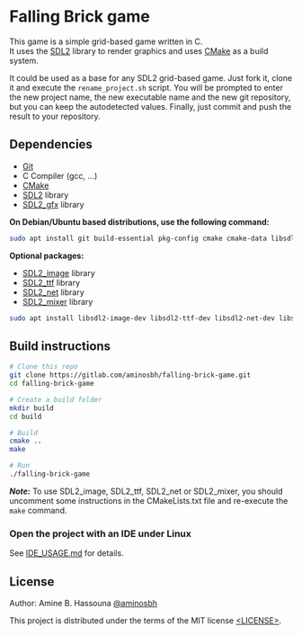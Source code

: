 # Falling Brick game

This game is a simple grid-based game written in C.<br>
It uses the [SDL2][SDL] library to render graphics and uses [CMake][] as a build system.<br>


It could be used as a base for any SDL2 grid-based game. Just fork it, clone it
and execute the `rename_project.sh` script. You will be prompted to enter the
new project name, the new executable name and the new git repository, but you
can keep the autodetected values. Finally, just commit and push the result to
your repository.

## Dependencies

- [Git][]
- C Compiler (gcc, ...)
- [CMake][]
- [SDL2][SDL] library
- [SDL2_gfx][] library

**On Debian/Ubuntu based distributions, use the following command:**

```sh
sudo apt install git build-essential pkg-config cmake cmake-data libsdl2-dev libsdl2-gfx-dev
```

**Optional packages:**

- [SDL2_image][] library
- [SDL2_ttf][] library
- [SDL2_net][] library
- [SDL2_mixer][] library

```sh
sudo apt install libsdl2-image-dev libsdl2-ttf-dev libsdl2-net-dev libsdl2-mixer-dev
```

## Build instructions

```sh
# Clone this repo
git clone https://gitlab.com/aminosbh/falling-brick-game.git
cd falling-brick-game

# Create a build folder
mkdir build
cd build

# Build
cmake ..
make

# Run
./falling-brick-game
```

***Note:*** To use SDL2_image, SDL2_ttf, SDL2_net or SDL2_mixer, you should
uncomment some instructions in the CMakeLists.txt file and re-execute the
`make` command.

### Open the project with an IDE under Linux

See [IDE_USAGE.md](IDE_USAGE.md) for details.

## License

Author: Amine B. Hassouna [@aminosbh](https://gitlab.com/aminosbh)

This project is distributed under the terms of the MIT license
[&lt;LICENSE&gt;](LICENSE).



[SDL]: https://www.libsdl.org
[CMake]: https://cmake.org
[Git]: https://git-scm.com
[SDL2_image]: https://www.libsdl.org/projects/SDL_image
[SDL2_ttf]: https://www.libsdl.org/projects/SDL_ttf
[SDL2_net]: https://www.libsdl.org/projects/SDL_net
[SDL2_mixer]: https://www.libsdl.org/projects/SDL_mixer
[SDL2_gfx]: http://www.ferzkopp.net/wordpress/2016/01/02/sdl_gfx-sdl2_gfx

